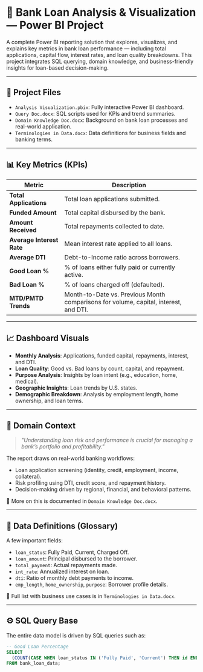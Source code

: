 # 🏦 Bank Loan Analysis & Visualization — Power BI Project

A complete Power BI reporting solution that explores, visualizes, and explains key metrics in bank loan performance — including total applications, capital flow, interest rates, and loan quality breakdowns. This project integrates SQL querying, domain knowledge, and business-friendly insights for loan-based decision-making.

---

## 📁 Project Files

- `Analysis Visualization.pbix`: Fully interactive Power BI dashboard.
- `Query Doc.docx`: SQL scripts used for KPIs and trend summaries.
- `Domain Knowledge Doc.docx`: Background on bank loan processes and real-world application.
- `Terminologies in Data.docx`: Data definitions for business fields and banking terms.

---

## 📊 Key Metrics (KPIs)

| Metric | Description |
|--------|-------------|
| **Total Applications** | Total loan applications submitted. |
| **Funded Amount** | Total capital disbursed by the bank. |
| **Amount Received** | Total repayments collected to date. |
| **Average Interest Rate** | Mean interest rate applied to all loans. |
| **Average DTI** | Debt-to-Income ratio across borrowers. |
| **Good Loan %** | % of loans either fully paid or currently active. |
| **Bad Loan %** | % of loans charged off (defaulted). |
| **MTD/PMTD Trends** | Month-to-Date vs. Previous Month comparisons for volume, capital, interest, and DTI. |

---

## 📈 Dashboard Visuals

- **Monthly Analysis**: Applications, funded capital, repayments, interest, and DTI.
- **Loan Quality**: Good vs. Bad loans by count, capital, and repayment.
- **Purpose Analysis**: Insights by loan intent (e.g., education, home, medical).
- **Geographic Insights**: Loan trends by U.S. states.
- **Demographic Breakdown**: Analysis by employment length, home ownership, and loan terms.

---

## 🧠 Domain Context

> *"Understanding loan risk and performance is crucial for managing a bank’s portfolio and profitability."*

The report draws on real-world banking workflows:
- Loan application screening (identity, credit, employment, income, collateral).
- Risk profiling using DTI, credit score, and repayment history.
- Decision-making driven by regional, financial, and behavioral patterns.

📎 More on this is documented in `Domain Knowledge Doc.docx`.

---

## 🔎 Data Definitions (Glossary)

A few important fields:
- `loan_status`: Fully Paid, Current, Charged Off.
- `loan_amount`: Principal disbursed to the borrower.
- `total_payment`: Actual repayments made.
- `int_rate`: Annualized interest on loan.
- `dti`: Ratio of monthly debt payments to income.
- `emp_length`, `home_ownership`, `purpose`: Borrower profile details.

📎 Full list with business use cases is in `Terminologies in Data.docx`.

---

## ⚙️ SQL Query Base

The entire data model is driven by SQL queries such as:

```sql
-- Good Loan Percentage
SELECT
  (COUNT(CASE WHEN loan_status IN ('Fully Paid', 'Current') THEN id END) * 100.0) / COUNT(id) AS Good_Loan_Percentage
FROM bank_loan_data;
